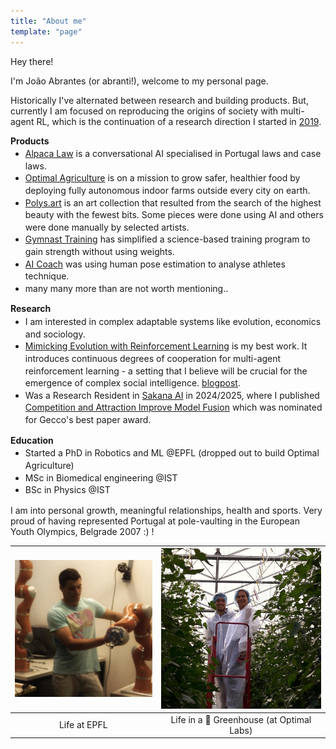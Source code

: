 ```yaml
---
title: "About me"
template: "page"
---
```


<style>ul{line-height: 1.4em;   margin-block-start:0.2em !important;   margin-block-end:0 !important;   list-style-type:disc;}ol{   margin-block-start:0.2em !important;}p { margin-block-end: 0em !important;}</style>

Hey there!

I'm João Abrantes (or abranti!), welcome to my personal page.

Historically I've alternated between research and building products. But, currently I am focused on reproducing the origins of society with multi-agent RL, which is the continuation of a research direction I started in [2019](https://abranti.com/mimicking-evolution-with-reinforcement-learning.html).

**Products**

- [Alpaca Law](https://alpacalaw.com) is a conversational AI specialised in Portugal laws and case laws.
- [Optimal Agriculture](https://optimal.ag) is on a mission to grow safer, healthier food by deploying fully autonomous indoor farms outside every city on earth.
- [Polys.art](https://www.youtube.com/watch?v=7lym9_bg67Q) is an art collection that resulted from the search of the highest beauty with the fewest bits. Some pieces were done using AI and others were done manually by selected artists.
- [Gymnast Training](https://gymnast.training) has simplified a science-based training program to gain strength without using weights.
- [AI Coach](https://www.youtube.com/watch?v=-6klNzmR-vk) was using human pose estimation to analyse athletes technique.
- many many more than are not worth mentioning..

**Research**

- I am interested in complex adaptable systems like evolution, economics and sociology.
- [Mimicking Evolution with Reinforcement Learning](https://arxiv.org/abs/2004.00048) is my best work. It introduces continuous degrees of cooperation for multi-agent reinforcement learning - a setting that I believe will be crucial for the emergence of complex social intelligence. [blogpost](https://abranti.com/mimicking-evolution-with-reinforcement-learning.html).
- Was a Research Resident in [Sakana AI](https://sakana.ai) in 2024/2025, where I published [Competition and Attraction Improve Model Fusion](https://arxiv.org/abs/2508.16204) which was nominated for Gecco's best paper award.

**Education**

- Started a PhD in Robotics and ML @EPFL (dropped out to build Optimal Agriculture)
- MSc in Biomedical engineering @IST
- BSc in Physics @IST

I am into personal growth, meaningful relationships, health and sports. Very proud of having represented Portugal at pole-vaulting in the European Youth Olympics, Belgrade 2007 :) !

| ![epfl](static/img/about/epfl.jpg) | ![greenhouse](static/img/about/greenhouse.jpg) |
| :--------------------------------: | :--------------------------------------------: |
|            Life at EPFL            |   Life in a 🍅 Greenhouse (at Optimal Labs)    |
